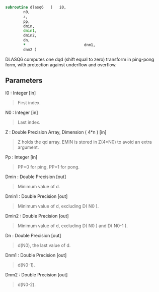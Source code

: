 ```fortran
subroutine dlasq6	(	i0,
		n0,
		z,
		pp,
		dmin,
		dmin1,
		dmin2,
		dn,
		*                          dnm1,
		dnm2 )
```

 DLASQ6 computes one dqd (shift equal to zero) transform in
 ping-pong form, with protection against underflow and overflow.

## Parameters
I0 : Integer [in]
> First index.

N0 : Integer [in]
> Last index.

Z : Double Precision Array, Dimension ( 4*n ) [in]
> Z holds the qd array. EMIN is stored in Z(4*N0) to avoid
> an extra argument.

Pp : Integer [in]
> PP=0 for ping, PP=1 for pong.

Dmin : Double Precision [out]
> Minimum value of d.

Dmin1 : Double Precision [out]
> Minimum value of d, excluding D( N0 ).

Dmin2 : Double Precision [out]
> Minimum value of d, excluding D( N0 ) and D( N0-1 ).

Dn : Double Precision [out]
> d(N0), the last value of d.

Dnm1 : Double Precision [out]
> d(N0-1).

Dnm2 : Double Precision [out]
> d(N0-2).

